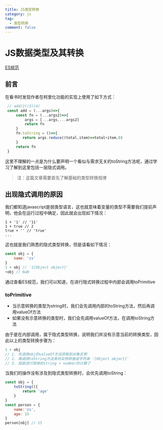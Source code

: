```yaml
---
title: JS类型转换
category: js
tag:
  - 类型转换
comment: false
---
```


# JS数据类型及其转换
[ES规范](https://developer.mozilla.org/en-US/docs/Web/JavaScript/Language_Resources)
## 前言
在看书时发现作者在柯里化功能的实现上使用了如下方式：
```javascript
 // add(2)(3)(4)
 const add = (...args)=>{
     const fn = (...args2)=>{
         args = [...args,...args2]
         return fn
     }
     fn.toString = ()=>{
        return args.reduce((total,item)=>total+item,0)
     }
     return fn
 }
```
这里不理解的一点是为什么要声明一个看似与需求无关的toString方法呢，通过学习了解到这里包括一层隐式调用。
> 注：这篇文章需要首先了解基础的类型转换规律

## 出现隐式调用的原因
我们都知道javascript是弱类型语言，这也就意味着变量的类型不需要我们提前声明，他会在运行过程中确定，因此就会出现如下情况：
```
1 + '1' // '11'
1 + true // 2
true + '' // 'true'
...
```
这也就是我们熟悉的隐式类型转换，但是请看如下情况：
```javascript
const obj = {
    name: 'zs'
}
1 + obj // '1[Object object]' 
+obj // NaN
```
通过查看ES规范，我们可以知道，在进行隐式转换过程中内部会调用toPrimitive

### toPrimitive

- 当示意转换的类型为string时，我们会先调用内部的toString方法，然后再调用valueOf方法
- 如果没有示意转换的类型时，我们会先调用valueOf方法，在调用toString方法

由于是在内部调用，属于隐式类型转换，说明我们并没有示意当前的转换类型，因此以上的类型转换步骤为：
```javascript
1 + obj
// 1. 先调用obj的valueOf方法获取到对象实例
// 2. 再调用toString方法来将实例转换成字符串 '[Object object]'
// 3. 就是进行简单的string + number的计算了 
```

当我们的操作没有涉及到隐式类型转换时，会优先调用toString：
```javascript
const obj = {
    toString(){
        return 'age'
    }
}
const person = {
    name:'zs',
    age: 15
}
person[obj] // 15
```
